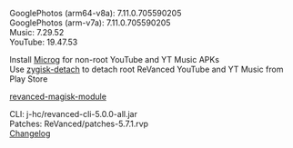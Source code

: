 GooglePhotos (arm64-v8a): 7.11.0.705590205  
GooglePhotos (arm-v7a): 7.11.0.705590205  
Music: 7.29.52  
YouTube: 19.47.53  

Install [Microg](https://github.com/ReVanced/GmsCore/releases) for non-root YouTube and YT Music APKs  
Use [zygisk-detach](https://github.com/j-hc/zygisk-detach) to detach root ReVanced YouTube and YT Music from Play Store  

[revanced-magisk-module](https://github.com/j-hc/revanced-magisk-module)
  
CLI: j-hc/revanced-cli-5.0.0-all.jar  
Patches: ReVanced/patches-5.7.1.rvp  
[Changelog](https://github.com/ReVanced/revanced-patches/releases/tag/v5.7.1)  
